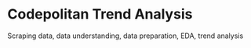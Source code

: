 # Codepolitan Trend Analysis 

Scraping data, data understanding, data preparation, EDA, trend analysis

